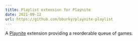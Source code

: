 ```yaml
---
title: Playlist extension for Playnite
date: 2021-09-12
url: https://github.com/bburky/playnite-playlist
---
```


A [Playnite](https://playnite.link/) extension providing a reorderable queue of games.